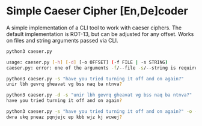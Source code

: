 # Simple Caeser Cipher [En,De]coder

A simple implementation of a CLI tool to work with caeser ciphers.  The default implementation is ROT-13, but can be 
adjusted for any offset.  Works on files and string arguments passed via CLI.  

```bash
python3 caeser.py

usage: caeser.py [-h] [-d] [-o OFFSET] (-f FILE | -s STRING)
caeser.py: error: one of the arguments -f/--file -s/--string is required
``` 

```bash
python3 caeser.py -s "have you tried turning it off and on again?"
unir lbh gevrq gheavat vg bss naq ba ntnva?
```

```bash
python3 caeser.py -d -s "unir lbh gevrq gheavat vg bss naq ba ntnva?" 
have you tried turning it off and on again?
```

```bash
python3 caeser.py -s "have you tried turning it off and on again?" -o -4
dwra ukq pneaz pqnjejc ep kbb wjz kj wcwej?
```

